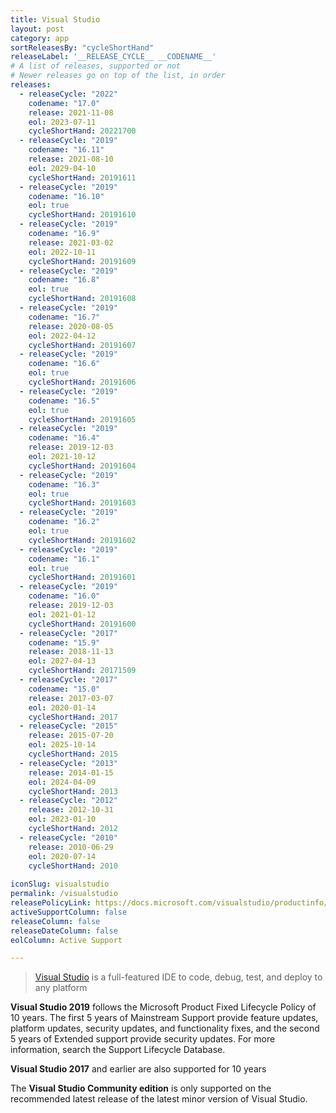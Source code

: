 ```yaml
---
title: Visual Studio
layout: post
category: app
sortReleasesBy: "cycleShortHand"
releaseLabel: '__RELEASE_CYCLE__ __CODENAME__'
# A list of releases, supported or not
# Newer releases go on top of the list, in order
releases:
  - releaseCycle: "2022"
    codename: "17.0"
    release: 2021-11-08
    eol: 2023-07-11
    cycleShortHand: 20221700
  - releaseCycle: "2019"
    codename: "16.11"
    release: 2021-08-10
    eol: 2029-04-10
    cycleShortHand: 20191611
  - releaseCycle: "2019"
    codename: "16.10"
    eol: true
    cycleShortHand: 20191610
  - releaseCycle: "2019"
    codename: "16.9"
    release: 2021-03-02
    eol: 2022-10-11
    cycleShortHand: 20191609
  - releaseCycle: "2019"
    codename: "16.8"
    eol: true
    cycleShortHand: 20191608
  - releaseCycle: "2019"
    codename: "16.7"
    release: 2020-08-05
    eol: 2022-04-12
    cycleShortHand: 20191607
  - releaseCycle: "2019"
    codename: "16.6"
    eol: true
    cycleShortHand: 20191606
  - releaseCycle: "2019"
    codename: "16.5"
    eol: true
    cycleShortHand: 20191605
  - releaseCycle: "2019"
    codename: "16.4"
    release: 2019-12-03
    eol: 2021-10-12
    cycleShortHand: 20191604
  - releaseCycle: "2019"
    codename: "16.3"
    eol: true
    cycleShortHand: 20191603
  - releaseCycle: "2019"
    codename: "16.2"
    eol: true
    cycleShortHand: 20191602
  - releaseCycle: "2019"
    codename: "16.1"
    eol: true
    cycleShortHand: 20191601
  - releaseCycle: "2019"
    codename: "16.0"
    release: 2019-12-03
    eol: 2021-01-12
    cycleShortHand: 20191600
  - releaseCycle: "2017"
    codename: "15.9"
    release: 2018-11-13
    eol: 2027-04-13
    cycleShortHand: 20171509
  - releaseCycle: "2017"
    codename: "15.0"
    release: 2017-03-07
    eol: 2020-01-14
    cycleShortHand: 2017
  - releaseCycle: "2015"
    release: 2015-07-20
    eol: 2025-10-14
    cycleShortHand: 2015
  - releaseCycle: "2013"
    release: 2014-01-15
    eol: 2024-04-09
    cycleShortHand: 2013
  - releaseCycle: "2012"
    release: 2012-10-31
    eol: 2023-01-10
    cycleShortHand: 2012
  - releaseCycle: "2010"
    release: 2010-06-29
    eol: 2020-07-14
    cycleShortHand: 2010
    
iconSlug: visualstudio
permalink: /visualstudio
releasePolicyLink: https://docs.microsoft.com/visualstudio/productinfo/vs-servicing
activeSupportColumn: false
releaseColumn: false
releaseDateColumn: false
eolColumn: Active Support

---
```

> [Visual Studio](https://visualstudio.microsoft.com/) is a full-featured IDE to code, debug, test, and deploy to any platform  

**Visual Studio 2019** follows the Microsoft Product Fixed Lifecycle Policy of 10 years. The first 5 years of Mainstream Support provide feature updates, platform updates, security updates, and functionality fixes, and the second 5 years of Extended support provide security updates. For more information, search the Support Lifecycle Database.

**Visual Studio 2017** and earlier are also supported for 10 years

The **Visual Studio Community edition** is only supported on the recommended latest release of the latest minor version of Visual Studio.
